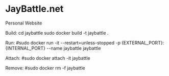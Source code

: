 # JayBattle.net
Personal Website

Build: 
cd jaybattle
sudo docker build -t jaybattle .

Run:
#sudo docker run -it --restart=unless-stopped -p {EXTERNAL_PORT}:{INTERNAL_PORT} --name jaybattle jaybattle

Attach: 
#sudo docker attach -it jaybattle

Remove:
#sudo docker rm -f jaybattle
